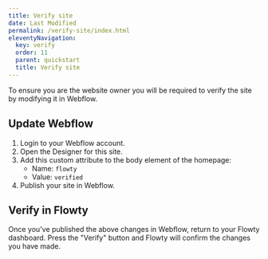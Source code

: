 ```yaml
---
title: Verify site
date: Last Modified
permalink: /verify-site/index.html
eleventyNavigation:
  key: verify
  order: 11
  parent: quickstart
  title: Verify site
---
```


To ensure you are the website owner you will be required to verify the site by modifying it in Webflow.

## Update Webflow

1. Login to your Webflow account.
1. Open the Designer for this site.
1. Add this custom attribute to the body element of the homepage:
    - Name: `flowty`
    - Value: `verified`
1. Publish your site in Webflow.

## Verify in Flowty

Once you've published the above changes in Webflow, return to your Flowty dashboard. Press the "Verify" button and Flowty will confirm the changes you have made.